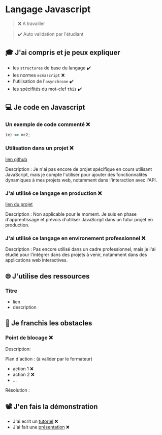 # Langage Javascript

> ❌ A travailler

> ✔️ Auto validation par l'étudiant

## 🎓 J'ai compris et je peux expliquer

- les `structures` de base du langage ✔️
- les normes `ecmascript` ❌ 
- l'utilisation de l'`asynchrone`  ✔️
- les spécifités du mot-clef `this` ✔️

## 💻 Je code en Javascript

### Un exemple de code commenté ❌ 

```javascript
(e) => mc2;
```

### Utilisation dans un projet ❌ 

[lien github](...)

Description : Je n'ai pas encore de projet spécifique en cours utilisant JavaScript, mais je compte l'utiliser pour ajouter des fonctionnalités dynamiques à mes projets web, notamment dans l'interaction avec l'API.

### J'ai utilisé ce langage en production ❌ 

[lien du projet](...)

Description :  Non applicable pour le moment. Je suis en phase d'apprentissage et prévois d'utiliser JavaScript dans un futur projet en production.

### J'ai utilisé ce langage en environement professionnel ❌ 

Description : Pas encore utilisé dans un cadre professionnel, mais je l'ai étudié pour l'intégrer dans des projets à venir, notamment dans des applications web interactives.

## 🌐 J'utilise des ressources

### Titre

- lien
- description

## 🚧 Je franchis les obstacles

### Point de blocage ❌ 

Description:

Plan d'action : (à valider par le formateur)

- action 1 ❌ 
- action 2 ❌ 
- ...

Résolution :

## 📽️ J'en fais la démonstration

- J'ai ecrit un [tutoriel](...) ❌ 
- J'ai fait une [présentation](...) ❌ 

